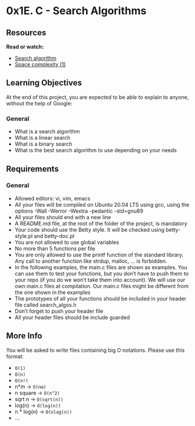 # 0x1E. C - Search Algorithms

## Resources
**Read or watch:**

* <a href="https://intranet.alxswe.com/rltoken/ap2kuRv8qrUMyQ0-MY3EXw">Search algorithm</a>
* <a href="https://intranet.alxswe.com/rltoken/QK9ENdoTyqGs0d4_M3XE3g">Space complexity (1)</a>

## Learning Objectives

At the end of this project, you are expected to be able to explain to anyone, without the help of Google:

### General
* What is a search algorithm
* What is a linear search
* What is a binary search
* What is the best search algorithm to use depending on your needs

## Requirements

### General

* Allowed editors: vi, vim, emacs
* All your files will be compiled on Ubuntu 20.04 LTS using gcc, using the options -Wall -Werror -Wextra -pedantic -std=gnu89
* All your files should end with a new line
* A README.md file, at the root of the folder of the project, is mandatory
* Your code should use the Betty style. It will be checked using betty-style.pl and betty-doc.pl
* You are not allowed to use global variables
* No more than 5 functions per file
* You are only allowed to use the printf function of the standard library. Any call to another function like strdup, malloc, … is forbidden.
* In the following examples, the main.c files are shown as examples. You can use them to test your functions, but you don’t have to push them to your repo (if you do we won’t take them into account). We will use our own main.c files at compilation. Our main.c files might be different from the one shown in the examples
* The prototypes of all your functions should be included in your header file called search_algos.h
* Don’t forget to push your header file
* All your header files should be include guarded

## More Info

You will be asked to write files containing big O notations. Please use this format:

* ```O(1)```
* ```O(n)```
* ```O(n!)```
* n*m -> ```O(nm)```
* n square -> ```O(n^2)```
* sqrt n -> ```O(sqrt(n))```
* log(n) -> ```O(log(n))```
* n * log(n) -> ```O(nlog(n))```
* …